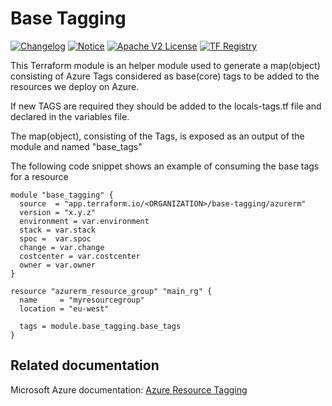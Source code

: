 # Base Tagging 
[![Changelog](https://img.shields.io/badge/changelog-release-green.svg)](CHANGELOG.md) [![Notice](https://img.shields.io/badge/notice-copyright-yellow.svg)](NOTICE) [![Apache V2 License](https://img.shields.io/badge/license-Apache%20V2-orange.svg)](LICENSE) [![TF Registry](https://img.shields.io/badge/terraform-registry-blue.svg)](https://registry.terraform.io/)



This Terraform module is an helper module used to generate a map(object)  consisting of Azure Tags considered as base(core) tags to be added to the resources we deploy on Azure.

If new TAGS are required they should be added to the locals-tags.tf file and declared in the variables file.

The map(object), consisting of the Tags, is exposed as an output of the module and named "base_tags"

The following code snippet shows an example of consuming the base tags for a resource

```hcl
module "base_tagging" {
  source  = "app.terraform.io/<ORGANIZATION>/base-tagging/azurerm"
  version = "x.y.z"
  environment = var.environment
  stack = var.stack
  spoc =  var.spoc
  change = var.change
  costcenter = var.costcenter
  owner = var.owner
}

resource "azurerm_resource_group" "main_rg" {
  name     = "myresourcegroup"
  location = "eu-west"

  tags = module.base_tagging.base_tags
}
```


## Related documentation

Microsoft Azure documentation: [Azure Resource Tagging](https://learn.microsoft.com/en-us/azure/azure-resource-manager/management/tag-resources?tabs=json)